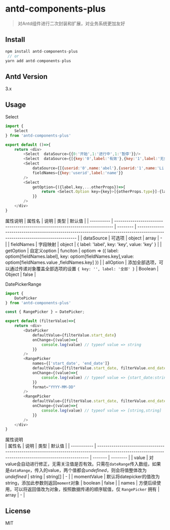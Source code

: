 # antd-components-plus
> 对Antd组件进行二次封装和扩展，对业务系统更加友好

## Install 
```js
npm install antd-components-plus 
 // or
yarn add antd-components-plus
```

## Antd Version
3.x

## Usage

Select
```js
import {
    Select
} from 'antd-components-plus'

export default ()=>{
    return <div>
        <Select  dataSource={{0:'开始',1:'进行中',1:'暂停'}}/>
        <Select  dataSource={[{key:'0',label:'有效'},{key:'1',label:'无效'}]}/>
        <Select  
            dataSource={[{userid:'0',name:'abel'},{userid:'1',name:'Li Lei'}]} 
            fieldNames={{key:'userid',label:'name'}}
        />
        <Select 
            getOption={({label,key,...otherProps})=>{
                return <Select.Option key={key}>[{otherProps.type}]-{label}<Select.Option>
            }}
        />
    </div>
}
```
属性说明
| 属性名     | 说明                                                                          | 类型     | 默认值                                                                                                                         |
| ---------- | ----------------------------------------------------------------------------- | -------- | ------------------------------------------------------------------------------------------------------------------------------ |
| dataSource | 可选项                                                                        | object   | array                                                                                                                          | -     |
| fieldNames | 字段映射                                                                      | object   | { label: 'label', key: 'key', value: 'key' }                                                                                   |
| getOption  | 自定义option                                                                  | funciton | optiom => ({   label: optiom[fieldNames.label], key: optiom[fieldNames.key],value: optiom[fieldNames.value ,fieldNames.key] }) |
| allOption  | 添加全部选项，可以通过传递对象覆盖全部选项的设置 `{ key: '', label: '全部' }` | Boolean  | Object                                                                                                                         | false |

DatePickerRange
```js
import {
    DatePicker
} from 'antd-components-plus'

const { RangePicker } = DatePicker;

export default (filterValue)=>{
    return <div>
        <DatePicker 
            defaultValue={filterValue.start_date} 
            onChange={(value)=>{
                console.log(value) // typeof value => string
            }}
        />
        <RangePicker 
            names={['start_date', 'end_date']} 
            defaultValue={[filterValue.start_date, filterValue.end_date]} 
            onChange={(value)=>{
                console.log(value) // typeof value => {start_date:string,end_date:string}
            }}
            format="YYYY-MM-DD"
        />
        <RangePicker 
            defaultValue={[filterValue.start_date, filterValue.end_date]} 
            onChange={(value)=>{
                console.log(value) // typeof value => [string,string]
            }}
        />
    </div>
}

```
属性说明   
| 属性名      | 说明                                                                                                                                                     | 类型    | 默认值   |
| ----------- | -------------------------------------------------------------------------------------------------------------------------------------------------------- | ------- | -------- |
| value       | 对value会自动进行修正，无需关注值是否有效。只需在`dateRange`传入数组，如果是`dataRange`，传入的value，两个值都会*undefined*，则会将值整体改为*undefined* | string  | string[] | - |
| momentValue | 默认将datepicker的值改为string，添加此参数则返回`moment`对象                                                                                             | boolean | false    |
| names       | 方便后续使用，可以将返回值改为对象，按照数据传递的顺序赋值，仅 `RangePicker` 拥有                                                                        | array   | -        |

## License
MIT